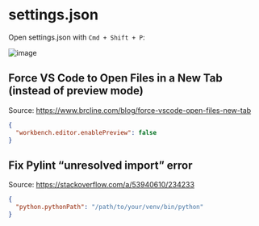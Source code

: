 # settings.json

Open settings.json with `Cmd + Shift + P`:

![image](https://user-images.githubusercontent.com/261183/63036018-e5626400-be81-11e9-864d-b04de05eb923.png)


## Force VS Code to Open Files in a New Tab (instead of preview mode)

Source: https://www.brcline.com/blog/force-vscode-open-files-new-tab

```json
{
  "workbench.editor.enablePreview": false
}
```

## Fix Pylint “unresolved import” error

Source: https://stackoverflow.com/a/53940610/234233

```json
{
  "python.pythonPath": "/path/to/your/venv/bin/python"
}
```
